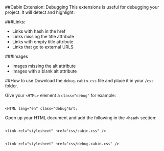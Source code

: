 ##Cabin Extension: Debugging
This extensions is useful for debugging your project. It will detect and highlight:

###Links:
<ul>
	<li>Links with hash in the href</li>
	<li>Links missing the title attribute</li>
	<li>Links with empty title attribute</li>
	<li>Links that go to external URLS</li>
</ul>

###Images
<ul>
	<li>Images missing the alt attribute</li>
	<li>Images with a blank alt attribute</li>
</ul>

##How to use
Download the <code>debug.cabin.css</code> file and place it in your <code>/css</code> folder.

Give your <code>&lt;HTML&gt;</code> element a <code>class="debug"</code> for example:

<code>
&lt;HTML lang="en" class="debug"&rt;	
</code> 

Open up your HTML document and add the following in the <code>&lt;head&gt;</code> section:

<code>
&lt;link rel="stylesheet" href="css/cabin.css" /&gt;
<br />
&lt;link rel="stylesheet" href="css/debug.cabin.css" /&gt;
</code>